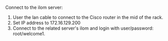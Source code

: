 

Connect to the ilom server: 

1.  User the lan cable to connect to the Cisco router in the mid of the rack. 
2.  Set IP address to 172.16.129.200
3. Connect to the related server's ilom and login with user/password: root/welcome1.
